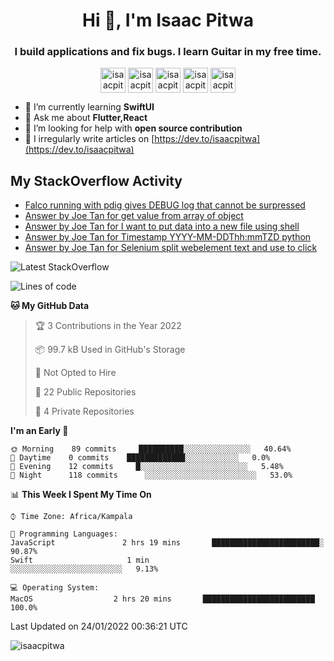 <h1 align="center">Hi 👋, I'm Isaac Pitwa</h1>
<h3 align="center">I build applications and fix bugs. I learn Guitar in my free time.</h3>

<p align="center">
<a href="https://dev.to/isaacpitwa" target="blank"><img align="center" src="https://cdn.jsdelivr.net/npm/simple-icons@3.0.1/icons/dev-dot-to.svg" alt="isaacpitwa" height="40" width="40" /></a>
<a href="https://twitter.com/isaacpitwa" target="blank"><img align="center" src="https://cdn.jsdelivr.net/npm/simple-icons@3.0.1/icons/twitter.svg" alt="isaacpitwa" height="40" width="40" /></a>
<a href="https://linkedin.com/in/joetancy" target="blank"><img align="center" src="https://cdn.jsdelivr.net/npm/simple-icons@3.0.1/icons/linkedin.svg" alt="isaacpitwa" height="40" width="40" /></a>
<a href="https://fb.com/isaacpitwa" target="blank"><img align="center" src="https://cdn.jsdelivr.net/npm/simple-icons@3.0.1/icons/facebook.svg" alt="isaacpitwa" height="40" width="40" /></a>
<a href="https://instagram.com/isaacpitwa" target="blank"><img align="center" src="https://cdn.jsdelivr.net/npm/simple-icons@3.0.1/icons/instagram.svg" alt="isaacpitwa" height="40" width="40" /></a>
</p>

- 🌱  I’m currently learning **SwiftUI**
- 💬 Ask me about **Flutter,React**
- 🤝 I’m looking for help with **open source contribution**
- 📝  I irregularly write articles on [https://dev.to/isaacpitwa](https://dev.to/isaacpitwa)


## My StackOverflow Activity
<!-- STACKOVERFLOW:START -->
- [Falco running with pdig gives DEBUG log that cannot be surpressed](https://stackoverflow.com/questions/70060707/falco-running-with-pdig-gives-debug-log-that-cannot-be-surpressed)
- [Answer by Joe Tan for get value from array of object](https://stackoverflow.com/questions/63155406/get-value-from-array-of-object/63155483#63155483)
- [Answer by Joe Tan for I want to put data into a new file using shell](https://stackoverflow.com/questions/63154805/i-want-to-put-data-into-a-new-file-using-shell/63154878#63154878)
- [Answer by Joe Tan for Timestamp YYYY-MM-DDThh:mmTZD python](https://stackoverflow.com/questions/63154080/timestamp-yyyy-mm-ddthhmmtzd-python/63154256#63154256)
- [Answer by Joe Tan for Selenium split webelement text and use to click](https://stackoverflow.com/questions/63153999/selenium-split-webelement-text-and-use-to-click/63154083#63154083)
<!-- STACKOVERFLOW:END -->
![Latest StackOverflow](https://github.com/joetancy/joetancy/workflows/Latest%20StackOverflow/badge.svg)

<!--START_SECTION:waka-->
![Lines of code](https://img.shields.io/badge/From%20Hello%20World%20I%27ve%20Written-2%20Million%20lines%20of%20code-blue)

**🐱 My GitHub Data** 

> 🏆 3 Contributions in the Year 2022
 > 
> 📦 99.7 kB Used in GitHub's Storage 
 > 
> 🚫 Not Opted to Hire
 > 
> 📜 22 Public Repositories 
 > 
> 🔑 4 Private Repositories  
 > 
**I'm an Early 🐤** 

```text
🌞 Morning    89 commits     ██████████░░░░░░░░░░░░░░░   40.64% 
🌆 Daytime    0 commits    █████████████░░░░░░░░░░░░   0.0% 
🌃 Evening    12 commits     █░░░░░░░░░░░░░░░░░░░░░░░░   5.48% 
🌙 Night      118 commits      ░░░░░░░░░░░░░░░░░░░░░░░░░   53.0%

```


📊 **This Week I Spent My Time On** 

```text
⌚︎ Time Zone: Africa/Kampala

💬 Programming Languages: 
JavaScript               2 hrs 19 mins       ████████████████████████░   90.87% 
Swift                     1 min               ░░░░░░░░░░░░░░░░░░░░░░░░░   9.13%

💻 Operating System: 
MacOS                  2 hrs 20 mins       █████████████████████████   100.0%

```


 Last Updated on 24/01/2022 00:36:21 UTC

<p align="left"> <img src="https://komarev.com/ghpvc/?username=isaacpitwa" alt="isaacpitwa" /> </p>
